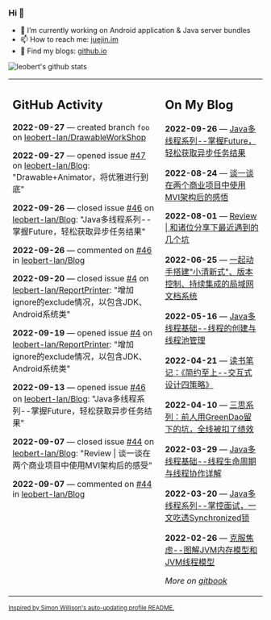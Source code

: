 ### Hi 👋

<!--
**leobert-lan/leobert-lan** is a ✨ _special_ ✨ repository because its `README.md` (this file) appears on your GitHub profile.

Here are some ideas to get you started:

- 🔭 I’m currently working on ...
- 🌱 I’m currently learning ...
- 👯 I’m looking to collaborate on ...
- 🤔 I’m looking for help with ...
- 💬 Ask me about ...
- 📫 How to reach me: ...
- 😄 Pronouns: ...
- ⚡ Fun fact: ...
-->

- 🔭 I’m currently working on Android application & Java server bundles
- 📫 How to reach me: [juejin.im](https://juejin.cn/user/2066737589654327)
- 👀 Find my blogs: [github.io](https://leobert-lan.github.io/)


![leobert's github stats](https://github-readme-stats.vercel.app/api?username=leobert-lan&show_icons=true&count_private=true)

<table><tr><td valign="top" width="60%">

## GitHub Activity
<!-- githubActivity starts -->
**2022-09-27** — created branch `foo` on [leobert-lan/DrawableWorkShop](https://github.com/leobert-lan/DrawableWorkShop)

**2022-09-27** — opened issue [#47](https://github.com/leobert-lan/Blog/issues/47) on [leobert-lan/Blog](https://github.com/leobert-lan/Blog): "Drawable+Animator，将优雅进行到底"

**2022-09-26** — closed issue [#46](https://github.com/leobert-lan/Blog/issues/46) on [leobert-lan/Blog](https://github.com/leobert-lan/Blog): "Java多线程系列--掌握Future，轻松获取异步任务结果"

**2022-09-26** — commented on [#46](https://github.com/leobert-lan/Blog/issues/46#issuecomment-1257515912) in [leobert-lan/Blog](https://github.com/leobert-lan/Blog)

**2022-09-20** — closed issue [#4](https://github.com/leobert-lan/ReportPrinter/issues/4) on [leobert-lan/ReportPrinter](https://github.com/leobert-lan/ReportPrinter): "增加ignore的exclude情况，以包含JDK、Android系统类"

**2022-09-19** — opened issue [#4](https://github.com/leobert-lan/ReportPrinter/issues/4) on [leobert-lan/ReportPrinter](https://github.com/leobert-lan/ReportPrinter): "增加ignore的exclude情况，以包含JDK、Android系统类"

**2022-09-13** — opened issue [#46](https://github.com/leobert-lan/Blog/issues/46) on [leobert-lan/Blog](https://github.com/leobert-lan/Blog): "Java多线程系列--掌握Future，轻松获取异步任务结果"

**2022-09-07** — closed issue [#44](https://github.com/leobert-lan/Blog/issues/44) on [leobert-lan/Blog](https://github.com/leobert-lan/Blog): "Review | 谈一谈在两个商业项目中使用MVI架构后的感受"

**2022-09-07** — commented on [#44](https://github.com/leobert-lan/Blog/issues/44#issuecomment-1238789026) in [leobert-lan/Blog](https://github.com/leobert-lan/Blog)
<!-- githubActivity ends -->
</td><td valign="top" width="40%">

## On My Blog
<!-- blog starts -->
**2022-09-26** — [Java多线程系列--掌握Future，轻松获取异步任务结果](https://juejin.cn/post/7147552484213719076)

**2022-08-24** — [谈一谈在两个商业项目中使用MVI架构后的感悟](https://juejin.cn/post/7135328592673636359)

**2022-08-01** — [Review | 和诸位分享下最近遇到的几个坑](https://juejin.cn/post/7126207584528236580)

**2022-06-25** — [一起动手搭建"小清新式"、版本控制、持续集成的局域网文档系统](https://juejin.cn/post/7113005887790268430)

**2022-05-16** — [Java多线程基础--线程的创建与线程池管理](https://juejin.cn/post/7098235227490746375)

**2022-04-21** — [读书笔记：《简约至上--交互式设计四策略》](https://juejin.cn/post/7088618995036717086)

**2022-04-10** — [三思系列：前人用GreenDao留下的坑，全线被扣了绩效](https://juejin.cn/post/7084803493290213406)

**2022-03-29** — [Java多线程基础--线程生命周期与线程协作详解](https://juejin.cn/post/7080088772754292744)

**2022-03-20** — [Java多线程系列--掌控面试，一文吃透Synchronized锁](https://juejin.cn/post/7076820950020259848)

**2022-02-26** — [克服焦虑--图解JVM内存模型和JVM线程模型](https://juejin.cn/post/7068941257074016263)
<!-- blog ends -->
_More on [gitbook](https://leobert-lan.github.io/)_
</td></tr></table>

<sub><a href="https://simonwillison.net/2020/Jul/10/self-updating-profile-readme/">Inspired by Simon Willison's auto-updating profile README.</a></sub>